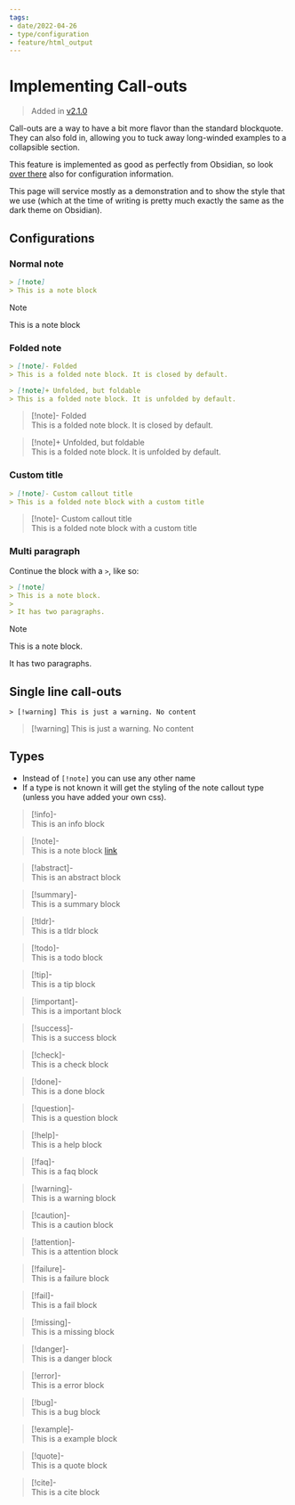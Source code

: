 ```yaml
---
tags:
- date/2022-04-26
- type/configuration
- feature/html_output
---
```

   
# Implementing Call-outs   
> Added in [v2.1.0](../Changelog/v2.1.0.md)   
   
Call-outs are a way to have a bit more flavor than the standard blockquote. They can also fold in, allowing you to tuck away long-winded examples to a collapsible section.   
   
This feature is implemented as good as perfectly from Obsidian, so look [over there](https://help.obsidian.md/How+to/Use+callouts) also for configuration information.   
   
This page will service mostly as a demonstration and to show the style that we use (which at the time of writing is pretty much exactly the same as the dark theme on Obsidian).   
   
## Configurations   
### Normal note   
``` markdown
> [!note]
> This is a note block
```
   
   
> [!note]   
> This is a note block   
   
### Folded note   
``` markdown
> [!note]- Folded
> This is a folded note block. It is closed by default.

> [!note]+ Unfolded, but foldable
> This is a folded note block. It is unfolded by default.
```
   
   
> [!note]- Folded   
> This is a folded note block. It is closed by default.   
   
> [!note]+ Unfolded, but foldable   
> This is a folded note block. It is unfolded by default.   
   
### Custom title   
``` markdown
> [!note]- Custom callout title
> This is a folded note block with a custom title
```
   
> [!note]- Custom callout title   
> This is a folded note block with a custom title   
   
### Multi paragraph   
Continue the block with a `>`, like so:   
``` markdown
> [!note]
> This is a note block.
>
> It has two paragraphs.
```
   
> [!note]   
> This is a note block.   
>   
> It has two paragraphs.   
   
   
## Single line call-outs   
```
> [!warning] This is just a warning. No content
```
   
   
> [!warning] This is just a warning. No content   
   
   
   
## Types   
   
- Instead of `[!note]` you can use any other name   
- If a type is not known it will get the styling of the note callout type (unless you have added your own css).   
   
> [!info]-    
> This is an info block   
   
> [!note]-    
> This is a note block [link](brtdar)   
   
> [!abstract]-    
> This is an abstract block   
   
> [!summary]-    
> This is a summary block   
   
> [!tldr]-    
> This is a tldr block   
   
> [!todo]-    
> This is a todo block   
   
> [!tip]-    
> This is a tip block   
   
> [!important]-    
> This is a important block   
   
> [!success]-    
> This is a success block   
   
> [!check]-    
> This is a check block   
   
> [!done]-    
> This is a done block   
   
> [!question]-    
> This is a question block   
   
> [!help]-    
> This is a help block   
   
> [!faq]-    
> This is a faq block   
   
> [!warning]-    
> This is a warning block   
   
> [!caution]-    
> This is a caution block   
   
> [!attention]-    
> This is a attention block   
   
> [!failure]-    
> This is a failure block   
   
> [!fail]-    
> This is a fail block   
   
> [!missing]-    
> This is a missing block   
   
> [!danger]-    
> This is a danger block   
   
> [!error]-    
> This is a error block   
   
> [!bug]-    
> This is a bug block   
   
> [!example]-    
> This is a example block   
   
> [!quote]-    
> This is a quote block   
   
> [!cite]-    
> This is a cite block